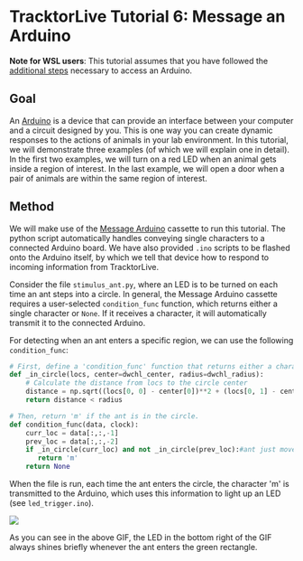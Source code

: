 # TracktorLive Tutorial 6: Message an Arduino

**Note for WSL users**: This tutorial assumes that you have followed the [additional steps](../../DOCS/COMPORT.md) 
necessary to access an Arduino.

## Goal

An [Arduino](https://www.arduino.cc/) is a device that can provide an interface
between your computer and a circuit designed by you. This is one way you can
create dynamic responses to the actions of animals in your lab environment. In
this tutorial, we will demonstrate three examples (of which we will explain one
in detail). In the first two examples, we will turn on a red LED when an animal
gets inside a region of interest. In the last example, we will open a door when
a pair of animals are within the same region of interest.


## Method

We will make use of the [Message Arduino](../../Library_Of_Casettes/Message_Arduino/message_arduino.md) cassette
to run this tutorial. 
The python script automatically handles conveying single characters to
a connected Arduino board. We have also provided `.ino` scripts to be flashed
onto the Arduino itself, by which we tell that device how to respond to incoming
information from TracktorLive.

Consider the file `stimulus_ant.py`, where an LED is to be turned on each time
an ant steps into a circle.
In general, the Message Arduino cassette requires a user-selected
`condition_func` function, which returns either a single character or `None`.
If it receives a character, it will automatically transmit it to the connected
Arduino.

For detecting when an ant enters a specific region, we can use the following
`condition_func`:

```python
# First, define a 'condition_func' function that returns either a character or None.
def _in_circle(locs, center=dwchl_center, radius=dwchl_radius):
    # Calculate the distance from locs to the circle center
    distance = np.sqrt((locs[0, 0] - center[0])**2 + (locs[0, 1] - center[1])**2)
    return distance < radius

# Then, return 'm' if the ant is in the circle.
def condition_func(data, clock):
    curr_loc = data[:,:,-1]
    prev_loc = data[:,:,-2]
    if _in_circle(curr_loc) and not _in_circle(prev_loc):#ant just moved into the circle
       return 'm'
    return None
```

When the file is run, each time the ant enters the circle, the character 'm' is
transmitted to the Arduino, which uses this information to light up an LED (see
`led_trigger.ino`).

![](ant_led.gif)

As you can see in the above GIF, the LED in the bottom right of the GIF always
shines briefly whenever the ant enters the green rectangle.
